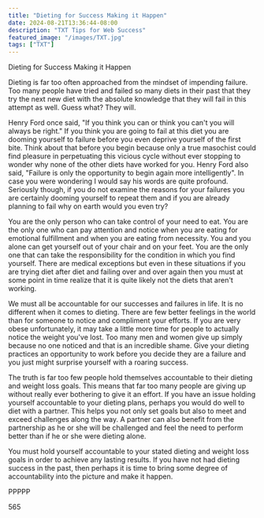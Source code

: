 ```yaml
---
title: "Dieting for Success Making it Happen"
date: 2024-08-21T13:36:44-08:00
description: "TXT Tips for Web Success"
featured_image: "/images/TXT.jpg"
tags: ["TXT"]
---
```


Dieting for Success Making it Happen

Dieting is far too often approached from the mindset of impending failure. Too many people have tried and failed so many diets in their past that they try the next new diet with the absolute knowledge that they will fail in this attempt as well. Guess what? They will. 

Henry Ford once said, "If you think you can or think you can't you will always be right." If you think you are going to fail at this diet you are dooming yourself to failure before you even deprive yourself of the first bite. Think about that before you begin because only a true masochist could find pleasure in perpetuating this vicious cycle without ever stopping to wonder why none of the other diets have worked for you. Henry Ford also said, "Failure is only the opportunity to begin again more intelligently". In case you were wondering I would say his words are quite profound. Seriously though, if you do not examine the reasons for your failures you are certainly dooming yourself to repeat them and if you are already planning to fail why on earth would you even try?

You are the only person who can take control of your need to eat. You are the only one who can pay attention and notice when you are eating for emotional fulfillment and when you are eating from necessity. You and you alone can get yourself out of your chair and on your feet. You are the only one that can take the responsibility for the condition in which you find yourself. There are medical exceptions but even in these situations if you are trying diet after diet and failing over and over again then you must at some point in time realize that it is quite likely not the diets that aren't working. 

We must all be accountable for our successes and failures in life. It is no different when it comes to dieting. There are few better feelings in the world than for someone to notice and compliment your efforts. If you are very obese unfortunately, it may take a little more time for people to actually notice the weight you've lost. Too many men and women give up simply because no one noticed and that is an incredible shame. Give your dieting practices an opportunity to work before you decide they are a failure and you just might surprise yourself with a roaring success.

The truth is far too few people hold themselves accountable to their dieting and weight loss goals. This means that far too many people are giving up without really ever bothering to give it an effort. If you have an issue holding yourself accountable to your dieting plans, perhaps you would do well to diet with a partner. This helps you not only set goals but also to meet and exceed challenges along the way. A partner can also benefit from the partnership as he or she will be challenged and feel the need to perform better than if he or she were dieting alone.

You must hold yourself accountable to your stated dieting and weight loss goals in order to achieve any lasting results. If you have not had dieting success in the past, then perhaps it is time to bring some degree of accountability into the picture and make it happen.

PPPPP

565


